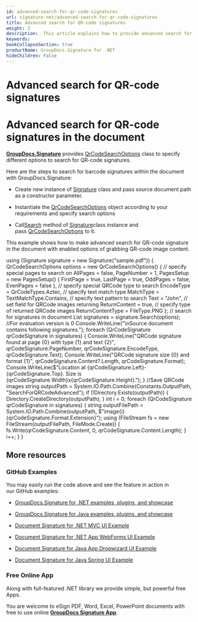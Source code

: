 ```yaml
---
id: advanced-search-for-qr-code-signatures
url: signature-net/advanced-search-for-qr-code-signatures
title: Advanced search for QR-code signatures
weight: 3
description:  This article explains how to provide advanced search for QR-code electronic signatures with GroupDocs.Signature API.
keywords: 
bookCollapseSection: true
productName: GroupDocs.Signature for .NET
hideChildren: False
---
```


# Advanced search for QR-code signatures



# Advanced search for QR-code signatures in the document

[**GroupDocs.Signature**](https://products.groupdocs.com/signature/net) provides [QrCodeSearchOptions](https://apireference.groupdocs.com/net/signature/groupdocs.signature.options/qrcodesearchoptions) class to specify different options to search for QR-code signatures.

Here are the steps to search for barcode signatures within the document with GroupDocs.Signature:

*   Create new instance of [Signature](https://apireference.groupdocs.com/net/signature/groupdocs.signature/signature) class and pass source document path as a constructor parameter.
    
*   Instantiate the [QrCodeSearchOptions](https://apireference.groupdocs.com/net/signature/groupdocs.signature.options/qrcodesearchoptions) object according to your requirements and specify search options  
    
*   Call[Search](https://apireference.groupdocs.com/net/signature/groupdocs.signature/signature/methods/search/_1) method of [Signature](https://apireference.groupdocs.com/net/signature/groupdocs.signature/signature)class instance and pass [QrCodeSearchOptions](https://apireference.groupdocs.com/net/signature/groupdocs.signature.options/qrcodesearchoptions) to it.   
    

This example shows how to make advanced search for QR-code signature in the document with enabled options of grabbing QR-code image content.

using (Signature signature = new Signature("sample.pdf"))
{
    QrCodeSearchOptions options = new QrCodeSearchOptions()
    {
        // specify special pages to search on 
        AllPages = false,
        PageNumber = 1,
        PagesSetup = new PagesSetup() { FirstPage = true, LastPage = true, OddPages = false, EvenPages = false },
        // specify special QRCode type to search
        EncodeType = QrCodeTypes.Aztec,
        // specify text match type
        MatchType = TextMatchType.Contains,
        // specify text pattern to search
        Text = "John",
        // set field for QRCode images returning
        ReturnContent = true,
        // specify type of returned QRCode images
        ReturnContentType = FileType.PNG
    };
    // search for signatures in document
    List<QrCodeSignature> signatures = signature.Search<QrCodeSignature>(options); //For evaluation version is 0
    Console.WriteLine("\\nSource document contains following signatures.");
    foreach (QrCodeSignature qrCodeSignature in signatures)
    {
        Console.WriteLine("QRCode signature found at page {0} with type {1} and text {2}", qrCodeSignature.PageNumber, qrCodeSignature.EncodeType, qrCodeSignature.Text);
        Console.WriteLine("QRCode signature size {0} and format {1}", qrCodeSignature.Content?.Length, qrCodeSignature.Format);
        Console.WriteLine($"Location at {qrCodeSignature.Left}-{qrCodeSignature.Top}. Size is {qrCodeSignature.Width}x{qrCodeSignature.Height}.");
    }
    //Save QRCode images
    string outputPath = System.IO.Path.Combine(Constants.OutputPath, "SearchForQRCodeAdvanced");
    if (!Directory.Exists(outputPath))
    {
        Directory.CreateDirectory(outputPath);
    }
    int i = 0;
    foreach (QrCodeSignature qrCodeSignature in signatures)
    {
        string outputFilePath = System.IO.Path.Combine(outputPath, $"image{i}{qrCodeSignature.Format.Extension}");
        using (FileStream fs = new FileStream(outputFilePath, FileMode.Create))
        {
            fs.Write(qrCodeSignature.Content, 0, qrCodeSignature.Content.Length);
        }
        i++;
    }
}

## More resources

### GitHub Examples 

You may easily run the code above and see the feature in action in our GitHub examples:

*   [GroupDocs.Signature for .NET examples, plugins, and showcase](https://github.com/groupdocs-signature/GroupDocs.Signature-for-.NET)
    
*   [GroupDocs.Signature for Java examples, plugins, and showcase](https://github.com/groupdocs-signature/GroupDocs.Signature-for-Java)
    
*   [Document Signature for .NET MVC UI Example](https://github.com/groupdocs-signature/GroupDocs.Signature-for-.NET-MVC) 
    
*   [Document Signature for .NET App WebForms UI Example](https://github.com/groupdocs-signature/GroupDocs.Signature-for-.NET-WebForms)
    
*   [Document Signature for Java App Dropwizard UI Example](https://github.com/groupdocs-signature/GroupDocs.Signature-for-Java-Dropwizard)
    
*   [Document Signature for Java Spring UI Example](https://github.com/groupdocs-signature/GroupDocs.Signature-for-Java-Spring)
    

### Free Online App 

Along with full-featured .NET library we provide simple, but powerful free Apps.

You are welcome to eSign PDF, Word, Excel, PowerPoint documents with free to use online **[GroupDocs Signature App](https://products.groupdocs.app/signature)**.

